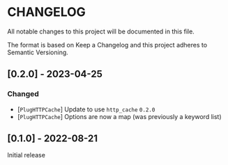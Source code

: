 # CHANGELOG

All notable changes to this project will be documented in this file.

The format is based on Keep a Changelog and this project adheres to Semantic Versioning.

## [0.2.0] - 2023-04-25

### Changed

- [`PlugHTTPCache`] Update to use `http_cache` `0.2.0`
- [`PlugHTTPCache`] Options are now a map (was previously a keyword list)

## [0.1.0] - 2022-08-21

Initial release
